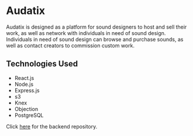 # Audatix
Audatix is designed as a platform for sound designers to host and sell their work, as well as network with individuals in need of sound design. Individuals in need of sound design can browse and purchase sounds, as well as contact creators to commission custom work.

## Technologies Used
- React.js
- Node.js
- Express.js
- s3
- Knex
- Objection
- PostgreSQL

Click [here](https://github.com/cju5025/Audatix-Backend) for the backend repository.

